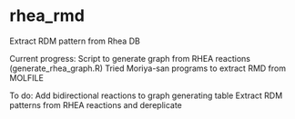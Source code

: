 # rhea_rmd
Extract RDM pattern from Rhea DB

Current progress:
Script to generate graph from RHEA reactions (generate_rhea_graph.R)
Tried Moriya-san programs to extract RMD from MOLFILE

To do:
Add bidirectional reactions to graph generating table
Extract RDM patterns from RHEA reactions and dereplicate
